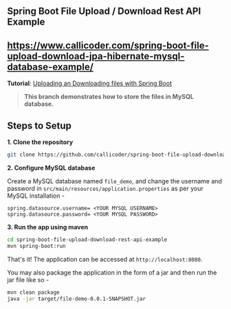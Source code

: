 ## Spring Boot File Upload / Download Rest API Example
## https://www.callicoder.com/spring-boot-file-upload-download-jpa-hibernate-mysql-database-example/
**Tutorial**: [Uploading an Downloading files with Spring Boot](https://www.callicoder.com/spring-boot-file-upload-download-rest-api-example/)

> **This branch demonstrates how to store the files in MySQL database.**

## Steps to Setup

**1. Clone the repository** 

```bash
git clone https://github.com/callicoder/spring-boot-file-upload-download-rest-api-example.git
```

**2. Configure MySQL database**

Create a MySQL database named `file_demo`, and change the username and password in `src/main/resources/application.properties` as per your MySQL
installation -

```properties
spring.datasource.username= <YOUR MYSQL USERNAME>
spring.datasource.password= <YOUR MYSQL PASSWORD>
```

**3. Run the app using maven**

```bash
cd spring-boot-file-upload-download-rest-api-example
mvn spring-boot:run
```

That's it! The application can be accessed at `http://localhost:8080`.

You may also package the application in the form of a jar and then run the jar file like so -

```bash
mvn clean package
java -jar target/file-demo-0.0.1-SNAPSHOT.jar
```